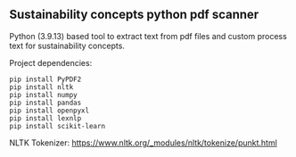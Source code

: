 ## Sustainability concepts python pdf scanner

Python (3.9.13) based tool to extract text from pdf files and custom process text for sustainability concepts.

Project dependencies:
```
pip install PyPDF2 
pip install nltk
pip install numpy
pip install pandas
pip install openpyxl
pip install lexnlp
pip install scikit-learn
```

NLTK Tokenizer:
https://www.nltk.org/_modules/nltk/tokenize/punkt.html
